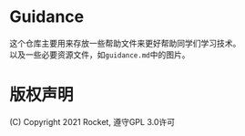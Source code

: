 # Guidance
这个仓库主要用来存放一些帮助文件来更好帮助同学们学习技术。  
以及一些必要资源文件，如`guidance.md`中的图片。

# 版权声明
(C) Copyright 2021 Rocket, 遵守GPL 3.0许可